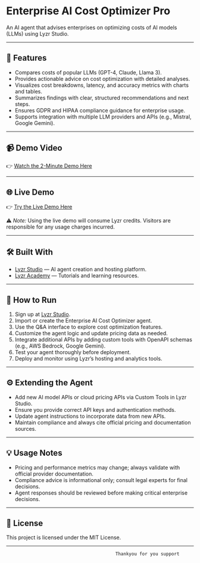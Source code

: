 # Enterprise AI Cost Optimizer Pro

An AI agent that advises enterprises on optimizing costs of AI models (LLMs) using Lyzr Studio.

---

## 🚀 Features

- Compares costs of popular LLMs (GPT-4, Claude, Llama 3).
- Provides actionable advice on cost optimization with detailed analyses.
- Visualizes cost breakdowns, latency, and accuracy metrics with charts and tables.
- Summarizes findings with clear, structured recommendations and next steps.
- Ensures GDPR and HIPAA compliance guidance for enterprise usage.
- Supports integration with multiple LLM providers and APIs (e.g., Mistral, Google Gemini).

---

## 📹 Demo Video

👉 [Watch the 2-Minute Demo Here](https://drive.google.com/file/d/1LLhu-GgRouE_OTSOVFK0ouXDpiga_Ygc/view?usp=sharing)

---

## 🌐 Live Demo

👉 [Try the Live Demo Here](https://studio.lyzr.ai/agent/683c6e83ab4cb48cc17d1f38/)

⚠ *Note:* Using the live demo will consume Lyzr credits. Visitors are responsible for any usage charges incurred.

---

## 🛠 Built With

- [Lyzr Studio](https://studio.lyzr.ai/) — AI agent creation and hosting platform.
- [Lyzr Academy](https://academy.lyzr.ai/) — Tutorials and learning resources.

---

## 📝 How to Run

1. Sign up at [Lyzr Studio](https://studio.lyzr.ai/).
2. Import or create the Enterprise AI Cost Optimizer agent.
3. Use the Q&A interface to explore cost optimization features.
4. Customize the agent logic and update pricing data as needed.
5. Integrate additional APIs by adding custom tools with OpenAPI schemas (e.g., AWS Bedrock, Google Gemini).
6. Test your agent thoroughly before deployment.
7. Deploy and monitor using Lyzr’s hosting and analytics tools.

---

## ⚙ Extending the Agent

- Add new AI model APIs or cloud pricing APIs via Custom Tools in Lyzr Studio.
- Ensure you provide correct API keys and authentication methods.
- Update agent instructions to incorporate data from new APIs.
- Maintain compliance and always cite official pricing and documentation sources.

---

## 💡 Usage Notes

- Pricing and performance metrics may change; always validate with official provider documentation.
- Compliance advice is informational only; consult legal experts for final decisions.
- Agent responses should be reviewed before making critical enterprise decisions.

---

## 📄 License

This project is licensed under the MIT License.

---


                                             Thankyou for you support
